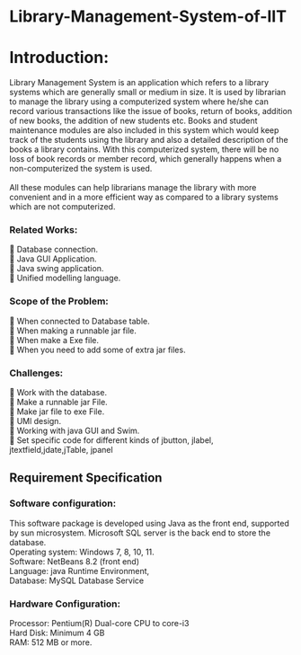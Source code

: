 # Library-Management-System-of-IIT
 
# Introduction:
Library Management System is an application which refers to a library
systems which are generally small or medium in size. It is used by
librarian to manage the library using a computerized system where
he/she can record various transactions like the issue of books, return of
books, addition of new books, the addition of new students etc.
Books and student maintenance modules are also included in this
system which would keep track of the students using the library and
also a detailed description of the books a library contains. With
this computerized system, there will be no loss of book records or
member record, which generally happens when a non-computerized
the system is used. <br> <br>
All these modules can help librarians manage the library with
more convenient and in a more efficient way as compared to a library
systems which are not computerized.

### Related Works:
 Database connection. <br> 
 Java GUI Application. <br>
 Java swing application. <br>
 Unified modelling language. <br>

### Scope of the Problem:
 When connected to Database table. <br>
 When making a runnable jar file. <br>
 When make a Exe file. <br>
 When you need to add some of extra jar files. <br>

### Challenges:
 Work with the database. <br>
 Make a runnable jar File. <br>
 Make jar file to exe File. <br>
 UMl design. <br>
 Working with java GUI and Swim. <br>
 Set specific code for different kinds of jbutton, jlabel, jtextfield,jdate,jTable, jpanel <br>


## Requirement Specification

### Software configuration:
This software package is developed using Java as the front end, supported by sun microsystem. Microsoft SQL
server is the back end to store the database. <br>
Operating system: Windows 7, 8, 10, 11. <br>
Software: NetBeans 8.2 (front end) <br>
Language: java Runtime Environment, <br>
Database: MySQL Database Service


### Hardware Configuration:
Processor: Pentium(R) Dual-core CPU to core-i3 <br>
Hard Disk: Minimum 4 GB <br>
RAM: 512 MB or more.


